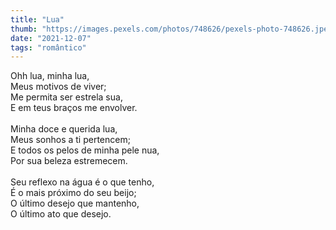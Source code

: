 ```yaml
---
title: "Lua"
thumb: "https://images.pexels.com/photos/748626/pexels-photo-748626.jpeg"
date: "2021-12-07"
tags: "romântico"
---
```

Ohh lua, minha lua,  
Meus motivos de viver;  
Me permita ser estrela sua,  
E em teus braços me envolver.  
<br />
Minha doce e querida lua,  
Meus sonhos a ti pertencem;  
E todos os pelos de minha pele nua,  
Por sua beleza estremecem.  
<br />
Seu reflexo na água é o que tenho,  
É o mais próximo do seu beijo;  
O último desejo que mantenho,  
O último ato que desejo.  
  